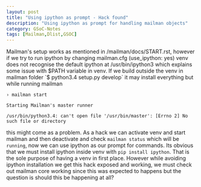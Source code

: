 ```yaml
---
layout: post
title: "Using ipython as prompt - Hack found"
description: "Using ipython as prompt for handling mailman objects"
category: GSoC-Notes
tags: [Mailman,Dlist,GSOC]
---
```


Mailman's setup works as mentioned in /mailman/docs/START.rst, however
if we try to run ipython by changing mailman.cfg (use_ipython: yes) venv does
not recognise the default ipython at /usr/bin/ipython3 which explains some issue
with $PATH variable in venv. If we build outside the venv in mailman folder 
`$ python3.4 setup.py develop` it may install everything but while running
mailman 

`› mailman start` 

`Starting Mailman's master runner`

`/usr/bin/python3.4: can't open file '/usr/bin/master': [Errno 2] No such file or directory`

this might come as a problem. As a hack we can activate venv and start mailman
and then deactivate and check `mailman status` which will be `running`, now we
can use ipython as our prompt for commands. Its obvious that we must install
ipython inside venv with `pip install ipython`. That is the sole purpose of 
having a venv in first place. However while avoiding ipython installation we
get this hack exposed and working, we must check out mailman core working
since this was expected to happens but the question is should this be happening
at all?